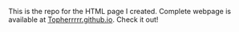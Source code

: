 This is the repo for the HTML page I created. Complete webpage is available at [Topherrrrr.github.io](https://topherrrrr.github.io/e). Check it out!

